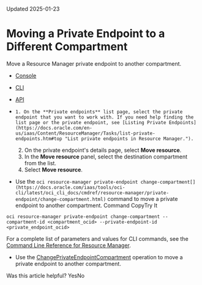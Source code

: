 Updated 2025-01-23
# Moving a Private Endpoint to a Different Compartment
Move a Resource Manager private endpoint to another compartment.
  * [Console](https://docs.oracle.com/en-us/iaas/Content/ResourceManager/Tasks/move-private-endpoints.htm)
  * [CLI](https://docs.oracle.com/en-us/iaas/Content/ResourceManager/Tasks/move-private-endpoints.htm)
  * [API](https://docs.oracle.com/en-us/iaas/Content/ResourceManager/Tasks/move-private-endpoints.htm)


  *     1. On the **Private endpoints** list page, select the private endpoint that you want to work with. If you need help finding the list page or the private endpoint, see [Listing Private Endpoints](https://docs.oracle.com/en-us/iaas/Content/ResourceManager/Tasks/list-private-endpoints.htm#top "List private endpoints in Resource Manager.").
    2. On the private endpoint's details page, select **Move resource**.
    3. In the **Move resource** panel, select the destination compartment from the list.
    4. Select **Move resource**.
  * Use the `oci resource-manager private-endpoint change-compartment[](https://docs.oracle.com/iaas/tools/oci-cli/latest/oci_cli_docs/cmdref/resource-manager/private-endpoint/change-compartment.html)` command to move a private endpoint to another compartment.
Command
CopyTry It
```
oci resource-manager private-endpoint change-compartment --compartment-id <compartment_ocid> --private-endpoint-id <private_endpoint_ocid>
```

For a complete list of parameters and values for CLI commands, see the [Command Line Reference for Resource Manager](https://docs.oracle.com/iaas/tools/oci-cli/latest/oci_cli_docs/cmdref/resource-manager.html).
  * Use the [ChangePrivateEndpointCompartment](https://docs.oracle.com/iaas/api/#/en/resourcemanager/latest/PrivateEndpoint/ChangePrivateEndpointCompartment) operation to move a private endpoint to another compartment.


Was this article helpful?
YesNo

